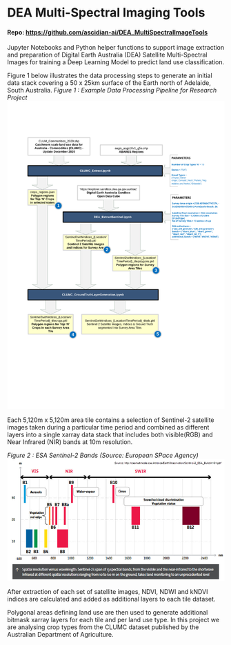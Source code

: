 # DEA Multi-Spectral Imaging Tools
#### Repo: https://github.com/ascidian-ai/DEA_MultiSpectralImageTools

Jupyter Notebooks and Python helper functions to support image extraction and preparation of Digital Earth Australia (DEA) Satellite Multi-Spectral Images for training a Deep Learning Model to predict land use classification.

Figure 1 below illustrates the data processing steps to generate an initial data stack covering a 50 x 25km surface of the Earth north of Adelaide, South Australia. 
*Figure 1 : Example Data Processing Pipeline for Research Project*
<img src="_images/DataPipeline17May2022.svg" alt="Example Data Processing Pipeline for Research Project" width="800"/>

Each 5,120m x 5,120m area tile contains a selection of Sentinel-2 satellite images taken during a particular time period and combined as different layers into a single xarray data stack that includes both visible(RGB) and Near Infrared (NIR) bands at 10m resolution.

*Figure 2 : ESA Sentinel-2 Bands (Source: European SPace Agency)*
<img src="_images/sentinel2bands.jpeg" alt="ESA Sentinel-2 Bands" width="800"/>

After extraction of each set of satellite images, NDVI, NDWI and kNDVI indices are calculated and added as additional layers to each tile dataset.

Polygonal areas defining land use are then used to generate additional bitmask xarray layers for each tile and per land use type. In this project we are analysing crop types from the CLUMC dataset published by the Australian Department of Agriculture.

